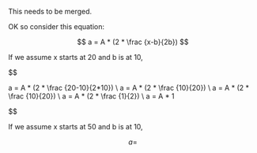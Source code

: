 This needs to be merged.

OK so consider this equation: 

$$ a = A * (2 * \frac {x-b}{2b}) $$

If we assume x starts at 20 and b is at 10, 

$$

a = A * (2 * \frac {20-10}{2*10}) \\
a = A * (2 * \frac {10}{20}) \\
a = A * (2 * \frac {10}{20}) \\
a = A * (2 * \frac {1}{2}) \\
a = A * 1 

$$


If we assume x starts at 50 and b is at 10,

$$ a = $$



